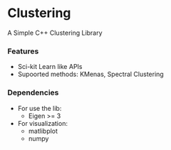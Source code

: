 # Clustering
A Simple C++ Clustering Library

### Features
* Sci-kit Learn like APIs
* Supoorted methods: KMenas, Spectral Clustering

### Dependencies
* For use the lib:
  * Eigen >= 3
* For visualization:
  * matlibplot
  * numpy 
